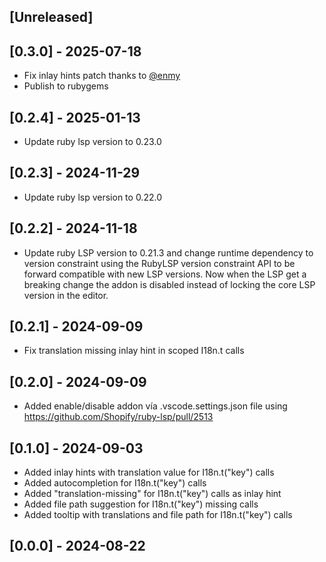 ## [Unreleased]

## [0.3.0] - 2025-07-18

- Fix inlay hints patch thanks to [@enmy](https://github.com/enmy)
- Publish to rubygems

## [0.2.4] - 2025-01-13

- Update ruby lsp version to 0.23.0

## [0.2.3] - 2024-11-29

- Update ruby lsp version to 0.22.0

## [0.2.2] - 2024-11-18

- Update ruby LSP version to 0.21.3 and change runtime dependency to version constraint using the RubyLSP version constraint API to be forward compatible with new LSP versions. Now when the LSP get a breaking change the addon is disabled instead of locking the core LSP version in the editor.

## [0.2.1] - 2024-09-09

- Fix translation missing inlay hint in scoped I18n.t calls

## [0.2.0] - 2024-09-09

- Added enable/disable addon vía .vscode.settings.json file using <https://github.com/Shopify/ruby-lsp/pull/2513>

## [0.1.0] - 2024-09-03

- Added inlay hints with translation value for I18n.t("key") calls
- Added autocompletion for I18n.t("key") calls
- Added "translation-missing" for I18n.t("key") calls as inlay hint
- Added file path suggestion for I18n.t("key") missing calls
- Added tooltip with translations and file path for I18n.t("key") calls

## [0.0.0] - 2024-08-22
